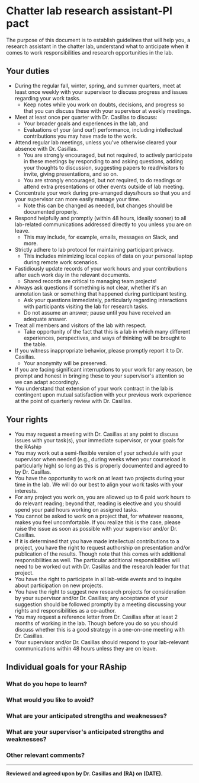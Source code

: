 # Chatter lab research assistant-PI pact

The purpose of this document is to establish guidelines that will help you, a research assistant in the chatter lab, understand what to anticipate when it comes to work responsibilities and research opportunities in the lab.

## Your duties

* During the regular fall, winter, spring, and summer quarters, meet at least once weekly with your supervisor to discuss progress and issues regarding your work tasks.
    * Keep notes while you work on doubts, decisions, and progress so that you can discuss these with your supervisor at weekly meetings. 
* Meet at least once per quarter with Dr. Casillas to discuss:
    * Your broader goals and experiences in the lab, and
    * Evaluations of your (and our!) performance, including intellectual contributions you may have made to the work.
* Attend regular lab meetings, unless you've otherwise cleared your absence with Dr. Casillas.
    * You are strongly encouraged, but not required, to actively participate in these meetings by responding to and asking questions, adding your thoughts to discussion, suggesting papers to read/visitors to invite, giving presentations, and so on.
    * You are strongly encouraged, but not required, to do readings or attend extra presentations or other events outside of lab meeting.
* Concentrate your work during pre-arranged days/hours so that you and your supervisor can more easily manage your time.
    * Note this can be changed as needed, but changes should be documented properly.
* Respond helpfully and promptly (within 48 hours, ideally sooner) to all lab-related communications addressed directly to you unless you are on leave.
    * This may include, for example, emails, messages on Slack, and more.
* Strictly adhere to lab protocol for maintaining participant privacy.
    * This includes minimizing local copies of data on your personal laptop during remote work scenarios.
* Fastidiously update records of your work hours and your contributions after each work day in the relevant documents.
    * Shared records are critical to managing team projects!
* Always ask questions if something is not clear, whether it's an annotation task or something that happened during participant testing.
    * Ask your questions immediately, particularly regarding interactions with participants visiting the lab for research tasks.
    * Do not assume an answer; pause until you have received an adequate answer.
* Treat all members and visitors of the lab with respect.
    * Take opportunity of the fact that this is a lab in which many different experiences, perspectives, and ways of thinking will be brought to the table.
* If you witness inappropriate behavior, please promptly report it to Dr. Casillas.
    * Your anonymity will be preserved.
* If you are facing significant interruptions to your work for any reason, be prompt and honest in bringing these to your supervisor's attention so we can adapt accordingly.
* You understand that extension of your work contract in the lab is contingent upon mutual satisfaction with your previous work experience at the point of quarterly review with Dr. Casillas.

## Your rights

* You may request a meeting with Dr. Casillas at any point to discuss issues with your task(s), your immediate supervisor, or your goals for the RAship
* You may work out a semi-flexible version of your schedule with your supervisor when needed (e.g., during weeks when your courseload is particularly high) so long as this is properly documented and agreed to by Dr. Casillas.
* You have the opportunity to work on at least two projects during your time in the lab. We will do our best to align your work tasks with your interests.
* For any project you work on, you are allowed up to 6 paid work hours to do relevant reading; beyond that, reading is elective and you should spend your paid hours working on assigned tasks.
* You cannot be asked to work on a project that, for whatever reasons, makes you feel uncomfortable. If you realize this is the case, please raise the issue as soon as possible with your supervisor and/or Dr. Casillas.
* If it is determined that you have made intellectual contributions to a project, you have the right to request authorship on presentation and/or publication of the results. Though note that this comes with additional responsibilities as well. The particular additional responsibilities will need to be worked out with Dr. Casillas and the research leader for that project.
* You have the right to participate in all lab-wide events and to inquire about participation on new projects.
* You have the right to suggest new research projects for consideration by your supervisor and/or Dr. Casillas; any acceptance of your suggestion should be followed promptly by a meeting discussing your rights and responsibilities as a co-author.
* You may request a reference letter from Dr. Casillas after at least 2 months of working in the lab. Though before you do so you should discuss whether this is a good strategy in a one-on-one meeting with Dr. Casillas.
* Your supervisor and/or Dr. Casillas should respond to your lab-relevant communications within 48 hours unless they are on leave.

## Individual goals for your RAship

### What do you hope to learn?

### What would you like to avoid?

### What are your anticipated strengths and weaknesses?

### What are your supervisor's anticipated strengths and weaknesses?

### Other relevant comments?

----

**Reviewed and agreed upon by Dr. Casillas and (RA) on (DATE).**
